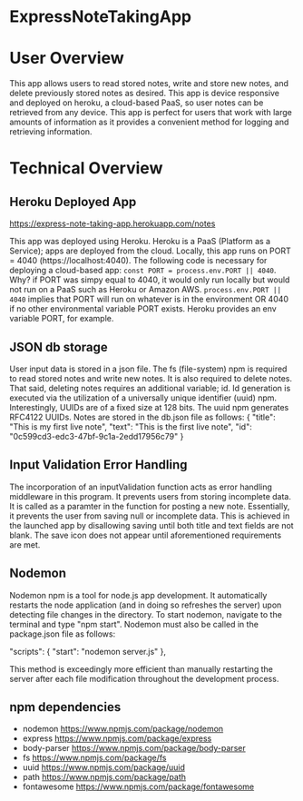 # ExpressNoteTakingApp

# User Overview

This app allows users to read stored notes, write and store new notes, and delete previously stored notes as desired. This app is device responsive and deployed on heroku, a cloud-based PaaS, so user notes can be retrieved from any device. This app is perfect for users that work with large amounts of information as it provides a convenient method for logging and retrieving information.

# Technical Overview

## Heroku Deployed App
https://express-note-taking-app.herokuapp.com/notes

This app was deployed using Heroku. Heroku is a PaaS (Platform as a Service); apps are deployed from the cloud. Locally, this app runs on PORT = 4040 (https://localhost:4040). The following code is necessary for deploying a cloud-based app: `const PORT = process.env.PORT || 4040`. Why? if PORT was simpy equal to 4040, it would only run locally but would not run on a PaaS such as Heroku or Amazon AWS. `process.env.PORT || 4040` implies that PORT will run on whatever is in the environment OR 4040 if no other environmental variable PORT exists. Heroku provides an env variable PORT, for example.  

## JSON db storage 

User input data is stored in a json file. The fs (file-system) npm is required to read stored notes and write new notes. It is also required to delete notes. That said, deleting notes requires an additional variable; id. Id generation is executed via the utilization of a universally unique identifier (uuid) npm. Interestingly, UUIDs are of a fixed size at 128 bits. The uuid npm generates RFC4122 UUIDs. Notes are stored in the db.json file as follows:
  {
    "title": "This is my first live note",
    "text": "This is the first live note",
    "id": "0c599cd3-edc3-47bf-9c1a-2edd17956c79"
  }

## Input Validation Error Handling

The incorporation of an inputValidation function acts as error handling middleware in this program. It prevents users from storing incomplete data. It is called as a paramter in the function for posting a new note. Essentially, it prevents the user from saving null or incomplete data. This is achieved in the launched app by disallowing saving until both title and text fields are not blank. The save icon does not appear until aforementioned requirements are met. 


## Nodemon

Nodemon npm is a tool for node.js app development. It automatically restarts the node application (and in doing so refreshes the server) upon detecting file changes in the directory. To start nodemon, navigate to the terminal and type "npm start". Nodemon must also be called in the package.json file as follows:

"scripts": {
    "start": "nodemon server.js"
  }, 

This method is exceedingly more efficient than manually restarting the server after each file modification throughout the development process.  

## npm dependencies
- nodemon https://www.npmjs.com/package/nodemon
- express https://www.npmjs.com/package/express
- body-parser https://www.npmjs.com/package/body-parser
- fs https://www.npmjs.com/package/fs
- uuid https://www.npmjs.com/package/uuid
- path https://www.npmjs.com/package/path
- fontawesome https://www.npmjs.com/package/fontawesome